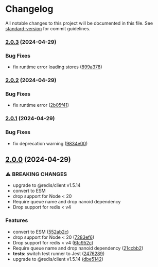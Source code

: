 # Changelog

All notable changes to this project will be documented in this file. See [standard-version](https://github.com/conventional-changelog/standard-version) for commit guidelines.

### [2.0.3](https://github.com/compwright/batching-queue/compare/v2.0.2...v2.0.3) (2024-04-29)


### Bug Fixes

* fix runtime error loading stores ([899a378](https://github.com/compwright/batching-queue/commit/899a378ee5a38db732dd0a8985d0a5dcefb6b8be))

### [2.0.2](https://github.com/compwright/batching-queue/compare/v2.0.1...v2.0.2) (2024-04-29)


### Bug Fixes

* fix runtime error ([2b05f41](https://github.com/compwright/batching-queue/commit/2b05f41984596224772b24f1f54d1100b4e5c931))

### [2.0.1](https://github.com/compwright/batching-queue/compare/v2.0.0...v2.0.1) (2024-04-29)


### Bug Fixes

* fix deprecation warning ([9834e00](https://github.com/compwright/batching-queue/commit/9834e00cd548bb6598676da665dffd8254296ab1))

## [2.0.0](https://github.com/compwright/batching-queue/compare/v1.1.0...v2.0.0) (2024-04-29)


### ⚠ BREAKING CHANGES

* upgrade to @redis/client v1.5.14
* convert to ESM
* drop support for Node < 20
* Require queue name and drop nanoid dependency
* Drop support for redis < v4

### Features

* convert to ESM ([552ab2c](https://github.com/compwright/batching-queue/commit/552ab2c2ad72d9a8b5678e8e5548124f58243bb3))
* drop support for Node < 20 ([7283ef6](https://github.com/compwright/batching-queue/commit/7283ef6a87550464f654b33e593ee116dfa9ce91))
* Drop support for redis < v4 ([6fc952c](https://github.com/compwright/batching-queue/commit/6fc952c9b5ebb32bd80bc63813bade40ac4480fb))
* Require queue name and drop nanoid dependency ([21ccbb2](https://github.com/compwright/batching-queue/commit/21ccbb25e8ef2be4265e404de8c41e382344075d))
* **tests:** switch test runner to Jest ([2476289](https://github.com/compwright/batching-queue/commit/24762897b2982243368c05cd58582970bf37ace7))
* upgrade to @redis/client v1.5.14 ([dbe5142](https://github.com/compwright/batching-queue/commit/dbe5142bcbfba414912106cf2c181749cff0a6c5))
